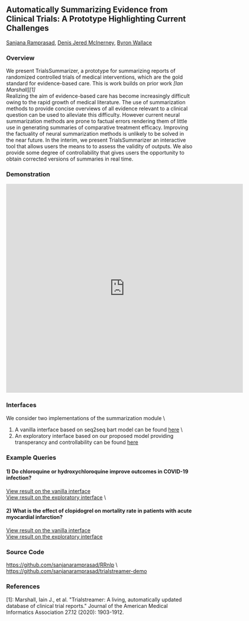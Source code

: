 ## Automatically Summarizing Evidence from Clinical Trials: A Prototype Highlighting Current Challenges 
[Sanjana Ramprasad](https://www.khoury.northeastern.edu/people/sanjana-ramprasad/), [Denis Jered McInerney](https://www.khoury.northeastern.edu/people/denis-jered-mcinerney/), [Byron Wallace](https://www.byronwallace.com/)

### Overview 
We present TrialsSummarizer, a prototype for summarizing reports of randomized controlled trials of medical interventions, which are the gold standard for evidence-based care.  This is work builds on prior work <cite>[Ian Marshall][1]</cite> \
Realizing the aim of evidence-based care has become increasingly difficult owing to the rapid growth of medical literature. The use of summarization methods to provide concise overviews of all evidence relevant to a clinical question can be used to alleviate this difficulty.
However current neural summarization methods are prone to factual errors rendering them of little use in generating summaries of comparative treatment efficacy. Improving the factuality of neural summarization methods is unlikely to be solved in the near future. In the interim, we present TrialsSummarizer an interactive tool that allows users the means to to assess the validity of outputs. We also provide some degree of controllability that gives users the opportunity to obtain corrected versions of summaries in real time.

### Demonstration
<iframe src="https://player.vimeo.com/video/735605060?h=05e122b091" width="640" height="564" frameborder="0" allow="autoplay; fullscreen" allowfullscreen></iframe>


### Interfaces
 We consider two implementations of the summarization module \
1) A vanilla interface based on seq2seq bart model can be found [here](http://ec2-54-167-81-67.compute-1.amazonaws.com:8080/) \
2) An exploratory interface based on our proposed model providing transperancy and controllability can be found [here](http://ec2-54-209-251-153.compute-1.amazonaws.com:8080/)

### Example Queries
#### 1) Do chloroquine or hydroxychloroquine improve outcomes in COVID-19 infection?
  [View result on the vanilla interface](http://ec2-54-167-81-67.compute-1.amazonaws.com:8080/?q=~%28~%28field~%27population~text~%27COVID-19%2a20%2a5bpopulation%2a5d~cui~%27TS-COV19%29~%28field~%27interventions~text~%27Chloroquine%2a20%2a5binterventions%2a5d~cui~%27C0008269%29%29) \
  [View result on the exploratory interface](http://ec2-54-209-251-153.compute-1.amazonaws.com:8080/?q=~%28~%28field~%27population~text~%27COVID-19%2a20%2a5bpopulation%2a5d~cui~%27TS-COV19%29~%28field~%27interventions~text~%27Chloroquine%2a20%2a5binterventions%2a5d~cui~%27C0008269%29%29) \
  
#### 2) What is the effect of clopidogrel on mortality rate in patients with acute myocardial infarction? 
  [View result on the vanilla interface](http://ec2-54-167-81-67.compute-1.amazonaws.com:8080/?q=~%28~%28field~%27population~text~%27Acute%2a20myocardial%2a20infarction%2a20%2a5bpopulation%2a5d~cui~%27C0155626%29~%28field~%27interventions~text~%27clopidogrel%2a20%2a5binterventions%2a5d~cui~%27C0070166%29~%28field~%27outcomes~text~%27Mortality%2a20rate%2a20%2a5boutcomes%2a5d~cui~%27C0026565%29%29) \
  [View result on the exploratory interface](http://ec2-54-209-251-153.compute-1.amazonaws.com:8080/?q=~%28~%28field~%27population~text~%27Acute%2a20myocardial%2a20infarction%2a20%2a5bpopulation%2a5d~cui~%27C0155626%29~%28field~%27interventions~text~%27clopidogrel%2a20%2a5binterventions%2a5d~cui~%27C0070166%29~%28field~%27outcomes~text~%27Mortality%2a20rate%2a20%2a5boutcomes%2a5d~cui~%27C0026565%29%29)


### Source Code 
https://github.com/sanjanaramprasad/RRnlp \ 
https://github.com/sanjanaramprasad/trialstreamer-demo

### References 
[1]: Marshall, Iain J., et al. "Trialstreamer: A living, automatically updated database of clinical trial reports." Journal of the American Medical Informatics Association 27.12 (2020): 1903-1912.
